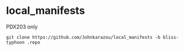# local_manifests
PDX203 only

```
git clone https://github.com/Johnkarazou/local_manifests -b bliss-typhoon .repo
